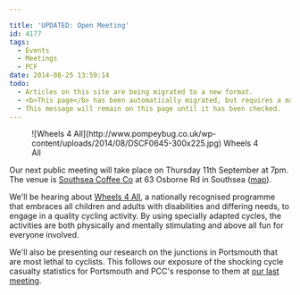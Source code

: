 ```yaml
---

title: 'UPDATED: Open Meeting'
id: 4177
tags:
  - Events
  - Meetings
  - PCF
date: 2014-08-25 13:59:14
todo:
  - Articles on this site are being migrated to a new format.
  - <b>This page</b> has been automatically migrated, but requires a manual check-&amp;-tune to ensure the format and links all work as expected.
  - This message will remain on this page until it has been checked.
---
```


<figure id="attachment_4178" align="alignright" width="300">![Wheels 4 All](http://www.pompeybug.co.uk/wp-content/uploads/2014/08/DSCF0645-300x225.jpg) Wheels 4 All</figure>

Our next public meeting will take place on Thursday 11th September at 7pm. The venue is [Southsea Coffee Co](http://www.southseacoffee.co.uk "Southsea Coffee Co") at 63 Osborne Rd in Southsea ([map](https://www.google.co.uk/maps/place/Southsea+Coffee+Co/@50.7850641,-1.0875733,17z/data=!4m2!3m1!1s0x0:0xb819951aede6fc65 "Southsea Coffee Co Location")).

We'll be hearing about [Wheels 4 All](http://www.cycling.org.uk/wfa/intro "Wheels 4 All"), a nationally recognised programme that embraces all children and adults with disabilities and differing needs, to engage in a quality cycling activity. By using specially adapted cycles, the activities are both physically and mentally stimulating and above all fun for everyone involved.

We'll also be presenting our research on the junctions in Portsmouth that are most lethal to cyclists. This follows our exposure of the shocking cycle casualty statistics for Portsmouth and PCC's response to them at [our last meeting](http://www.pompeybug.co.uk/2014/07/open-meeting-report/ "Open Meeting Report").